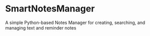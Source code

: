 # SmartNotesManager
A simple Python-based Notes Manager for creating, searching, and managing text and reminder notes
